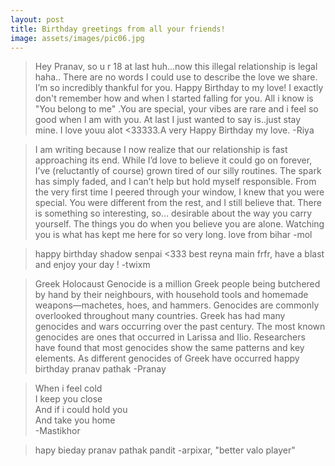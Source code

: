 ```yaml
---
layout: post
title: Birthday greetings from all your friends!
image: assets/images/pic06.jpg
---
```


> Hey Pranav, so u r 18 at last huh...now this illegal relationship is legal haha.. There are no words I could use to describe the love we share. I’m so incredibly thankful for you. Happy Birthday to my love! I exactly don't remember how and when I started falling for you. All i know is "You belong to me" .You are special, your vibes are rare and i feel so good when I am with you. At last I just wanted to say is..just stay mine. I love youu alot <33333.A very Happy Birthday my love. -Riya

> I am writing because I now realize that our relationship is fast approaching its end. While I’d love to believe it could go on forever, I’ve (reluctantly of course) grown tired of our silly routines. The spark has simply faded, and I can’t help but hold myself responsible. From the very first time I peered through your window, I knew that you were special. You were different from the rest, and I still believe that. There is something so interesting, so… desirable about the way you carry yourself. The things you do when you believe you are alone. Watching you is what has kept me here for so very long.
> love from bihar
-mol

> happy birthday shadow senpai <333 best reyna main frfr, have a blast and enjoy your day !
-twixm

> Greek Holocaust Genocide is a million Greek people being butchered by hand by their neighbours, with household tools and homemade weapons—machetes, hoes, and hammers. Genocides are commonly overlooked throughout many countries. Greek has had many genocides and wars occurring over the past century. The most known genocides are ones that occurred in Larissa and Ilio. Researchers have found that most genocides show the same patterns and key elements. As different genocides of Greek have occurred  happy birthday pranav pathak 
-Pranay

> When i feel cold <br> I keep you close <br> And if i could hold you <br> And take you home <br> -Mastikhor

> hapy bieday pranav pathak pandit -arpixar, "better valo player"

